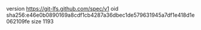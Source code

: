 version https://git-lfs.github.com/spec/v1
oid sha256:e46e0b0890169a8cdf1cb4287a36dbec1de579631945a7df1e418d1e062109fe
size 1193
